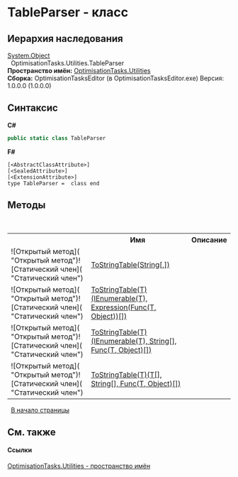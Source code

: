 # TableParser - класс
 


## Иерархия наследования
<a href="http://msdn2.microsoft.com/ru-ru/library/e5kfa45b" target="_blank">System.Object</a><br />&nbsp;&nbsp;OptimisationTasks.Utilities.TableParser<br />
**Пространство имён:**&nbsp;<a href="N_OptimisationTasks_Utilities">OptimisationTasks.Utilities</a><br />**Сборка:**&nbsp;OptimisationTasksEditor (в OptimisationTasksEditor.exe) Версия: 1.0.0.0 (1.0.0.0)

## Синтаксис

**C#**<br />
``` C#
public static class TableParser
```

**F#**<br />
``` F#
[<AbstractClassAttribute>]
[<SealedAttribute>]
[<ExtensionAttribute>]
type TableParser =  class end
```


## Методы
&nbsp;<table><tr><th></th><th>Имя</th><th>Описание</th></tr><tr><td>![Открытый метод]( "Открытый метод")![Статический член]( "Статический член")</td><td><a href="M_OptimisationTasks_Utilities_TableParser_ToStringTable">ToStringTable(String[,])</a></td><td /></tr><tr><td>![Открытый метод]( "Открытый метод")![Статический член]( "Статический член")</td><td><a href="M_OptimisationTasks_Utilities_TableParser_ToStringTable__1">ToStringTable(T)(IEnumerable(T), Expression(Func(T, Object))[])</a></td><td /></tr><tr><td>![Открытый метод]( "Открытый метод")![Статический член]( "Статический член")</td><td><a href="M_OptimisationTasks_Utilities_TableParser_ToStringTable__1_1">ToStringTable(T)(IEnumerable(T), String[], Func(T, Object)[])</a></td><td /></tr><tr><td>![Открытый метод]( "Открытый метод")![Статический член]( "Статический член")</td><td><a href="M_OptimisationTasks_Utilities_TableParser_ToStringTable__1_2">ToStringTable(T)(T[], String[], Func(T, Object)[])</a></td><td /></tr></table>&nbsp;
<a href="#tableparser---класс">В начало страницы</a>

## См. также


#### Ссылки
<a href="N_OptimisationTasks_Utilities">OptimisationTasks.Utilities - пространство имён</a><br />